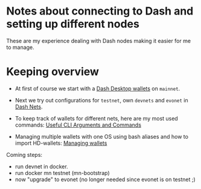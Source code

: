 # Notes about connecting to Dash and setting up different nodes

These are my experience dealing with Dash nodes making it easier for me to manage.

# Keeping overview
- At first of course we start with a [Dash Desktop wallets](https://www.dash.org/de/downloads/) on `mainnet`.

- Next we try out configurations for `testnet`, own `devnets` and `evonet` in [Dash Nets](net_configs.md).
	
- To keep track of wallets for different nets, here are my most used commands: 
	[Useful CLI Arguments and Commands](args_n_commands.md)
	
- Managing multiple wallets with one OS using bash aliases and how to import HD-wallets:
	[Managing wallets](managing_wallets.md)

Coming steps: 
- run devnet in docker.
- run docker mn testnet (mn-bootstrap)
- now "upgrade" to evonet (no longer needed since evonet is on testnet ;)

